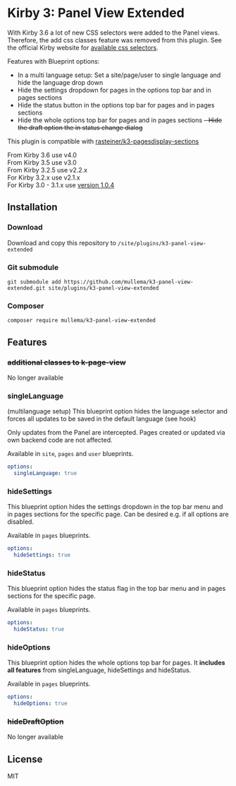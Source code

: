 # Kirby 3: Panel View Extended
With Kirby 3.6 a lot of new CSS selectors were added to the Panel views. Therefore, the add css classes feature was removed from this plugin.
See the official Kirby website for [available css selectors](https://getkirby.com/docs/reference/panel/styling).

Features with Blueprint options:
- In a multi language setup: Set a site/page/user to single language and hide the language drop down
- Hide the settings dropdown for pages in the options top bar and in pages sections
- Hide the status button in the options top bar for pages and in pages sections
- Hide the whole options top bar for pages and in pages sections
~~- Hide the draft option the in status change dialog~~

This plugin is compatible with [rasteiner/k3-pagesdisplay-sections](https://github.com/rasteiner/k3-pagesdisplay-section)

From Kirby 3.6 use v4.0\
From Kirby 3.5 use v3.0\
From Kirby 3.2.5 use v2.2.x\
For Kirby 3.2.x use v2.1.x\
For Kirby 3.0 - 3.1.x use [version 1.0.4](https://github.com/mullema/k3-panel-view-extended/releases/tag/v1.0.4)

## Installation
### Download

Download and copy this repository to `/site/plugins/k3-panel-view-extended`

### Git submodule

```
git submodule add https://github.com/mullema/k3-panel-view-extended.git site/plugins/k3-panel-view-extended
```

### Composer

```
composer require mullema/k3-panel-view-extended
```

## Features
### ~~additional classes to k-page-view~~
No longer available

### singleLanguage
(multilanguage setup) This blueprint option hides the language selector and forces all updates to be saved in the default language (see hook)

Only updates from the Panel are intercepted. Pages created or updated via own backend code are not affected.

Available in `site`, `pages` and `user` blueprints.
```yaml
options:
  singleLanguage: true
```

### hideSettings
This blueprint option hides the settings dropdown in the top bar menu and in pages sections for the specific page. Can be desired e.g. if all options are disabled.

Available in `pages` blueprints.
```yaml
options:
  hideSettings: true
```

### hideStatus
This blueprint option hides the status flag in the top bar menu and in pages sections for the specific page.

Available in `pages` blueprints.
```yaml
options:
  hideStatus: true
```

### hideOptions
This blueprint option hides the whole options top bar for pages. 
It **includes all features** from singleLanguage, hideSettings and hideStatus.

Available in `pages` blueprints.
```yaml
options:
  hideOptions: true
```

### ~~hideDraftOption~~
No longer available

## License
MIT
